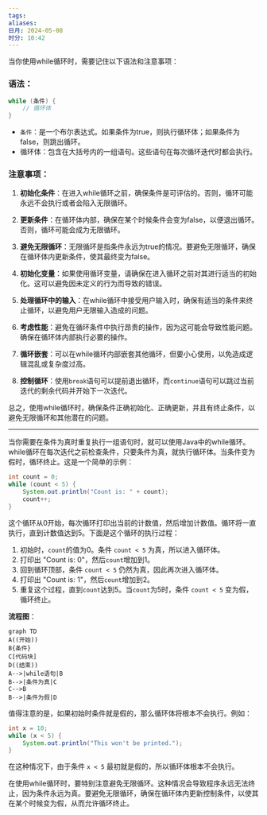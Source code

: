 ```yaml
---
tags: 
aliases: 
日月: 2024-05-08
时分: 10:42
---
```

当你使用while循环时，需要记住以下语法和注意事项：

### 语法：

```java
while (条件) {
    // 循环体
}
```

- `条件`：是一个布尔表达式。如果条件为true，则执行循环体；如果条件为false，则跳出循环。
- 循环体：包含在大括号内的一组语句。这些语句在每次循环迭代时都会执行。

### 注意事项：

1. **初始化条件**：在进入while循环之前，确保条件是可评估的。否则，循环可能永远不会执行或者会陷入无限循环。

2. **更新条件**：在循环体内部，确保在某个时候条件会变为false，以便退出循环。否则，循环可能会成为无限循环。

3. **避免无限循环**：无限循环是指条件永远为true的情况。要避免无限循环，确保在循环体内更新条件，使其最终变为false。

4. **初始化变量**：如果使用循环变量，请确保在进入循环之前对其进行适当的初始化。这可以避免因未定义的行为而导致的错误。

5. **处理循环中的输入**：在while循环中接受用户输入时，确保有适当的条件来终止循环，以避免用户无限输入造成的问题。

6. **考虑性能**：避免在循环条件中执行昂贵的操作，因为这可能会导致性能问题。确保在循环体内部执行必要的操作。

7. **循环嵌套**：可以在while循环内部嵌套其他循环，但要小心使用，以免造成逻辑混乱或复杂度过高。

8. **控制循环**：使用`break`语句可以提前退出循环，而`continue`语句可以跳过当前迭代的剩余代码并开始下一次迭代。

总之，使用while循环时，确保条件正确初始化、正确更新，并且有终止条件，以避免无限循环和其他潜在的问题。

---

当你需要在条件为真时重复执行一组语句时，就可以使用Java中的while循环。while循环在每次迭代之前检查条件，只要条件为真，就执行循环体。当条件变为假时，循环终止。这是一个简单的示例：

```java
int count = 0;
while (count < 5) {
    System.out.println("Count is: " + count);
    count++;
}
```

这个循环从0开始，每次循环打印出当前的计数值，然后增加计数值。循环将一直执行，直到计数值达到5。下面是这个循环的执行过程：

1. 初始时，`count`的值为0。条件 `count < 5` 为真，所以进入循环体。
2. 打印出 "Count is: 0"，然后`count`增加到1。
3. 回到循环顶部，条件 `count < 5` 仍然为真，因此再次进入循环体。
4. 打印出 "Count is: 1"，然后`count`增加到2。
5. 重复这个过程，直到`count`达到5。当`count`为5时，条件 `count < 5` 变为假，循环终止。

**流程图**：
 ```mermaid
 graph TD
 A((开始))
 B{条件}
 C[代码块]
 D((结束))
 A-->|while语句|B
 B-->|条件为真|C
 C-->B
 B-->|条件为假|D
 ```

值得注意的是，如果初始时条件就是假的，那么循环体将根本不会执行。例如：

```java
int x = 10;
while (x < 5) {
    System.out.println("This won't be printed.");
}
```

在这种情况下，由于条件 `x < 5` 最初就是假的，所以循环体根本不会执行。

在使用while循环时，要特别注意避免无限循环。这种情况会导致程序永远无法终止，因为条件永远为真。要避免无限循环，确保在循环体内更新控制条件，以使其在某个时候变为假，从而允许循环终止。